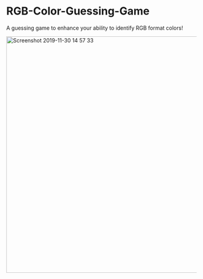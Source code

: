 # RGB-Color-Guessing-Game

A guessing game to enhance your ability to identify RGB format colors!

<img width="625" alt="Screenshot 2019-11-30 14 57 33" src="https://user-images.githubusercontent.com/52295078/69906509-d3012d00-1381-11ea-9bb5-2be6a9e85d4e.png">
